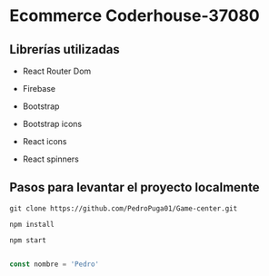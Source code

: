 # Ecommerce Coderhouse-37080


## Librerías utilizadas

- React Router Dom

- Firebase

- Bootstrap

- Bootstrap icons

- React icons

- React spinners

## Pasos para levantar el proyecto localmente

```
git clone https://github.com/PedroPuga01/Game-center.git
```

`npm install`

`npm start`

```Javascript

const nombre = 'Pedro'
```
